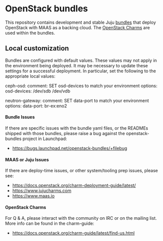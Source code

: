 # OpenStack bundles

This repository contains development and stable Juju [bundles][juju-bundles]
that deploy OpenStack with MAAS as a backing cloud. The [OpenStack
Charms][openstack-charms] are used within the bundles.

## Local customization

Bundles are configured with default values. These values may not apply in the
environment being deployed. It may be necessary to update these settings for a
successful deployment. In particular, set the following to the appropriate
local values:

  ceph-osd:
    comment: SET osd-devices to match your environment
    options:
      osd-devices: /dev/sdb /dev/vdb
 
  neutron-gateway:
    comment: SET data-port to match your environment
    options:
      data-port: br-ex:eno2
 

#### Bundle Issues
If there are specific issues with the bundle yaml files, or the READMEs shipped with those bundles, please raise a bug against the openstack-bundles project in Launchpad:
 * https://bugs.launchpad.net/openstack-bundles/+filebug

#### MAAS or Juju Issues
If there are deploy-time issues, or other system/tooling prep issues, please see:
 * https://docs.openstack.org/charm-deployment-guide/latest/
 * https://www.jujucharms.com
 * https://www.maas.io

#### OpenStack Charms
For Q & A, please interact with the community on IRC or on the mailing list. More info can be found in the charm-guide:
 * https://docs.openstack.org/charm-guide/latest/find-us.html



<!-- LINKS -->

[juju-bundles]: https://jaas.ai/docs/charm-bundles
[openstack-charms]: https://docs.openstack.org/charm-guide/
